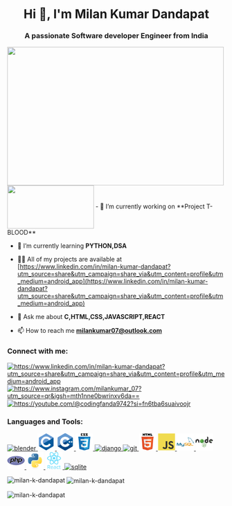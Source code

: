 <h1 align="center">Hi 👋, I'm Milan Kumar Dandapat</h1>
<h3 align="center">A passionate Software developer Engineer from India</h3>
<img align="center" src="https://github.com/abhisheknaiidu/abhisheknaiidu/blob/master/code.gif?raw=true" width="500" height="320" /> <img align="center" src="https://github.com/abhisheknaiidu/abhisheknaiidu/blob/master/code.gif?raw=true" width="200" height="100" />
- 🔭 I’m currently working on **Project T-BLOOD**

- 🌱 I’m currently learning **PYTHON,DSA**

- 👨‍💻 All of my projects are available at [https://www.linkedin.com/in/milan-kumar-dandapat?utm_source=share&utm_campaign=share_via&utm_content=profile&utm_medium=android_app](https://www.linkedin.com/in/milan-kumar-dandapat?utm_source=share&utm_campaign=share_via&utm_content=profile&utm_medium=android_app)

- 💬 Ask me about **C,HTML,CSS,JAVASCRIPT,REACT**

- 📫 How to reach me **milankumar07@outlook.com**

<h3 align="left">Connect with me:</h3>
<p align="left">
<a href="https://linkedin.com/in/https://www.linkedin.com/in/milan-kumar-dandapat?utm_source=share&utm_campaign=share_via&utm_content=profile&utm_medium=android_app" target="blank"><img align="center" src="https://raw.githubusercontent.com/rahuldkjain/github-profile-readme-generator/master/src/images/icons/Social/linked-in-alt.svg" alt="https://www.linkedin.com/in/milan-kumar-dandapat?utm_source=share&utm_campaign=share_via&utm_content=profile&utm_medium=android_app" height="30" width="40" /></a>
<a href="https://instagram.com/https://www.instagram.com/milankumar_07?utm_source=qr&igsh=mth1nne0bwrinxv6da==" target="blank"><img align="center" src="https://raw.githubusercontent.com/rahuldkjain/github-profile-readme-generator/master/src/images/icons/Social/instagram.svg" alt="https://www.instagram.com/milankumar_07?utm_source=qr&igsh=mth1nne0bwrinxv6da==" height="30" width="40" /></a>
<a href="https://www.youtube.com/c/https://youtube.com/@codingfanda9742?si=fn6tba6suaivoojr" target="blank"><img align="center" src="https://raw.githubusercontent.com/rahuldkjain/github-profile-readme-generator/master/src/images/icons/Social/youtube.svg" alt="https://youtube.com/@codingfanda9742?si=fn6tba6suaivoojr" height="30" width="40" /></a>
</p>

<h3 align="left">Languages and Tools:</h3>
<p align="left"> <a href="https://www.blender.org/" target="_blank" rel="noreferrer"> <img src="https://download.blender.org/branding/community/blender_community_badge_white.svg" alt="blender" width="40" height="40"/> </a> <a href="https://www.cprogramming.com/" target="_blank" rel="noreferrer"> <img src="https://raw.githubusercontent.com/devicons/devicon/master/icons/c/c-original.svg" alt="c" width="40" height="40"/> </a> <a href="https://www.w3schools.com/cpp/" target="_blank" rel="noreferrer"> <img src="https://raw.githubusercontent.com/devicons/devicon/master/icons/cplusplus/cplusplus-original.svg" alt="cplusplus" width="40" height="40"/> </a> <a href="https://www.w3schools.com/css/" target="_blank" rel="noreferrer"> <img src="https://raw.githubusercontent.com/devicons/devicon/master/icons/css3/css3-original-wordmark.svg" alt="css3" width="40" height="40"/> </a> <a href="https://www.djangoproject.com/" target="_blank" rel="noreferrer"> <img src="https://cdn.worldvectorlogo.com/logos/django.svg" alt="django" width="40" height="40"/> </a> <a href="https://git-scm.com/" target="_blank" rel="noreferrer"> <img src="https://www.vectorlogo.zone/logos/git-scm/git-scm-icon.svg" alt="git" width="40" height="40"/> </a> <a href="https://www.w3.org/html/" target="_blank" rel="noreferrer"> <img src="https://raw.githubusercontent.com/devicons/devicon/master/icons/html5/html5-original-wordmark.svg" alt="html5" width="40" height="40"/> </a> <a href="https://developer.mozilla.org/en-US/docs/Web/JavaScript" target="_blank" rel="noreferrer"> <img src="https://raw.githubusercontent.com/devicons/devicon/master/icons/javascript/javascript-original.svg" alt="javascript" width="40" height="40"/> </a> <a href="https://www.mysql.com/" target="_blank" rel="noreferrer"> <img src="https://raw.githubusercontent.com/devicons/devicon/master/icons/mysql/mysql-original-wordmark.svg" alt="mysql" width="40" height="40"/> </a> <a href="https://nodejs.org" target="_blank" rel="noreferrer"> <img src="https://raw.githubusercontent.com/devicons/devicon/master/icons/nodejs/nodejs-original-wordmark.svg" alt="nodejs" width="40" height="40"/> </a> <a href="https://www.php.net" target="_blank" rel="noreferrer"> <img src="https://raw.githubusercontent.com/devicons/devicon/master/icons/php/php-original.svg" alt="php" width="40" height="40"/> </a> <a href="https://www.python.org" target="_blank" rel="noreferrer"> <img src="https://raw.githubusercontent.com/devicons/devicon/master/icons/python/python-original.svg" alt="python" width="40" height="40"/> </a> <a href="https://reactjs.org/" target="_blank" rel="noreferrer"> <img src="https://raw.githubusercontent.com/devicons/devicon/master/icons/react/react-original-wordmark.svg" alt="react" width="40" height="40"/> </a> <a href="https://www.sqlite.org/" target="_blank" rel="noreferrer"> <img src="https://www.vectorlogo.zone/logos/sqlite/sqlite-icon.svg" alt="sqlite" width="40" height="40"/> </a> </p>

<p><img align="left" src="https://github-readme-stats.vercel.app/api/top-langs?username=milan-k-dandapat&show_icons=true&locale=en&layout=compact" alt="milan-k-dandapat" /></p>

<p>&nbsp;<img align="center" src="https://github-readme-stats.vercel.app/api?username=milan-k-dandapat&show_icons=true&locale=en" alt="milan-k-dandapat" /></p>

<p><img align="center" src="https://github-readme-streak-stats.herokuapp.com/?user=milan-k-dandapat&" alt="milan-k-dandapat" /></p>
